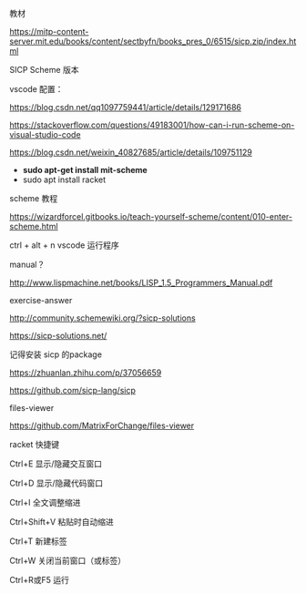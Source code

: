 

教材

https://mitp-content-server.mit.edu/books/content/sectbyfn/books_pres_0/6515/sicp.zip/index.html

SICP Scheme 版本

vscode 配置：

https://blog.csdn.net/qq1097759441/article/details/129171686

https://stackoverflow.com/questions/49183001/how-can-i-run-scheme-on-visual-studio-code

https://blog.csdn.net/weixin_40827685/article/details/109751129

- **sudo apt-get install mit-scheme**
- sudo apt install racket



scheme 教程

https://wizardforcel.gitbooks.io/teach-yourself-scheme/content/010-enter-scheme.html



ctrl + alt + n  vscode 运行程序



manual？

http://www.lispmachine.net/books/LISP_1.5_Programmers_Manual.pdf



exercise-answer

http://community.schemewiki.org/?sicp-solutions

https://sicp-solutions.net/



记得安装 sicp 的package

https://zhuanlan.zhihu.com/p/37056659

https://github.com/sicp-lang/sicp



files-viewer

https://github.com/MatrixForChange/files-viewer







racket 快捷键

Ctrl+E             显示/隐藏交互窗口

Ctrl+D             显示/隐藏代码窗口

Ctrl+I               全文调整缩进

Ctrl+Shift+V    粘贴时自动缩进

Ctrl+T             新建标签

Ctrl+W            关闭当前窗口（或标签）

Ctrl+R或F5     运行
